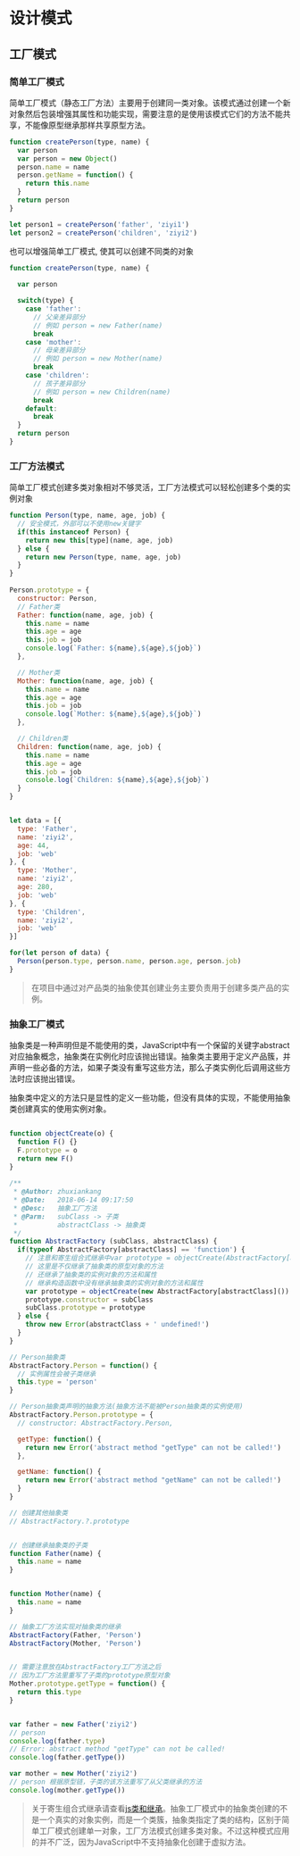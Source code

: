 # 设计模式

## 工厂模式

### 简单工厂模式

简单工厂模式（静态工厂方法）主要用于创建同一类对象。该模式通过创建一个新对象然后包装增强其属性和功能实现，需要注意的是使用该模式它们的方法不能共享，不能像原型继承那样共享原型方法。

``` javascript
function createPerson(type, name) {
  var person
  var person = new Object()
  person.name = name
  person.getName = function() {
    return this.name
  }
  return person
}

let person1 = createPerson('father', 'ziyi1')
let person2 = createPerson('children', 'ziyi2')
```

也可以增强简单工厂模式, 使其可以创建不同类的对象

``` javascript
function createPerson(type, name) {
  
  var person

  switch(type) {
    case 'father':
      // 父亲差异部分
      // 例如 person = new Father(name)
      break
    case 'mother':
      // 母亲差异部分
      // 例如 person = new Mother(name)
      break   
    case 'children':
      // 孩子差异部分
      // 例如 person = new Children(name)
      break
    default:
      break
  }
  return person
}
```

### 工厂方法模式

简单工厂模式创建多类对象相对不够灵活，工厂方法模式可以轻松创建多个类的实例对象

``` javascript
function Person(type, name, age, job) {
  // 安全模式，外部可以不使用new关键字
  if(this instanceof Person) {
    return new this[type](name, age, job)
  } else {
    return new Person(type, name, age, job)
  }
}
 
Person.prototype = {
  constructor: Person,
  // Father类
  Father: function(name, age, job) {
    this.name = name
    this.age = age
    this.job = job
    console.log(`Father: ${name},${age},${job}`)
  },

  // Mother类
  Mother: function(name, age, job) {
    this.name = name
    this.age = age
    this.job = job
    console.log(`Mother: ${name},${age},${job}`)
  },

  // Children类
  Children: function(name, age, job) {
    this.name = name
    this.age = age
    this.job = job
    console.log(`Children: ${name},${age},${job}`)
  }
}


let data = [{
  type: 'Father',
  name: 'ziyi2',
  age: 44,
  job: 'web'
}, {
  type: 'Mother',
  name: 'ziyi2',
  age: 280,
  job: 'web'
}, {
  type: 'Children',
  name: 'ziyi2',
  job: 'web'
}]

for(let person of data) {
  Person(person.type, person.name, person.age, person.job)
}
```

> 在项目中通过对产品类的抽象使其创建业务主要负责用于创建多类产品的实例。

### 抽象工厂模式


抽象类是一种声明但是不能使用的类，JavaScript中有一个保留的关键字abstract对应抽象概念，抽象类在实例化时应该抛出错误。抽象类主要用于定义产品簇，并声明一些必备的方法，如果子类没有重写这些方法，那么子类实例化后调用这些方法时应该抛出错误。

抽象类中定义的方法只是显性的定义一些功能，但没有具体的实现，不能使用抽象类创建真实的使用实例对象。

``` javascript

function objectCreate(o) {
  function F() {}
  F.prototype = o
  return new F()
}
                                                                                                
/** 
 * @Author: zhuxiankang 
 * @Date:   2018-06-14 09:17:50  
 * @Desc:   抽象工厂方法
 * @Parm:   subClass -> 子类
 *          abstractClass -> 抽象类 
 */
function AbstractFactory (subClass, abstractClass) {
  if(typeof AbstractFactory[abstractClass] == 'function') {
    // 注意和寄生组合式继承中var prototype = objectCreate(AbstractFactory[abstractClass].prototype)的区别
    // 这里是不仅继承了抽象类的原型对象的方法
    // 还继承了抽象类的实例对象的方法和属性
    // 继承构造函数中没有继承抽象类的实例对象的方法和属性
    var prototype = objectCreate(new AbstractFactory[abstractClass]())
    prototype.constructor = subClass
    subClass.prototype = prototype
  } else {
    throw new Error(abstractClass + ' undefined!')
  }
}

// Person抽象类
AbstractFactory.Person = function() {
  // 实例属性会被子类继承
  this.type = 'person'
}

// Person抽象类声明的抽象方法(抽象方法不能被Person抽象类的实例使用)
AbstractFactory.Person.prototype = {
  // constructor: AbstractFactory.Person,

  getType: function() {
    return new Error('abstract method "getType" can not be called!')
  },

  getName: function() {
    return new Error('abstract method "getName" can not be called!')
  }
}

// 创建其他抽象类
// AbstractFactory.?.prototype


// 创建继承抽象类的子类
function Father(name) {
  this.name = name
}


function Mother(name) {
  this.name = name
}

// 抽象工厂方法实现对抽象类的继承
AbstractFactory(Father, 'Person')
AbstractFactory(Mother, 'Person')


// 需要注意放在AbstractFactory工厂方法之后
// 因为工厂方法里重写了子类的prototype原型对象
Mother.prototype.getType = function() {
  return this.type
}


var father = new Father('ziyi2')
// person
console.log(father.type) 
// Error: abstract method "getType" can not be called!
console.log(father.getType())

var mother = new Mother('ziyi2')
// person 根据原型链，子类的该方法重写了从父类继承的方法
console.log(mother.getType())
```


> 关于寄生组合式继承请查看[js类和继承](https://ziyi2.github.io/2018/06/05/js%E7%B1%BB%E5%92%8C%E7%BB%A7%E6%89%BF.html#more)。抽象工厂模式中的抽象类创建的不是一个真实的对象实例，而是一个类簇，抽象类指定了类的结构，区别于简单工厂模式创建单一对象，工厂方法模式创建多类对象。不过这种模式应用的并不广泛，因为JavaScript中不支持抽象化创建于虚拟方法。





